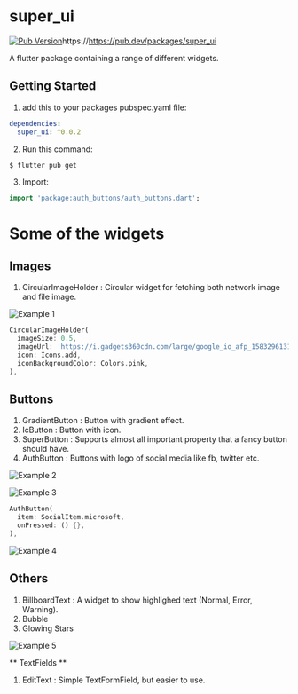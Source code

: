 # super_ui
[![Pub Version](https://img.shields.io/pub/v/super_ui?color=cyan&logo=flutter)]()https://https://pub.dev/packages/super_ui

A flutter package containing a range of different widgets.

## Getting Started

1) add this to your packages pubspec.yaml file:
```yaml
dependencies:
  super_ui: ^0.0.2
```
2) Run this command:
```
$ flutter pub get
```
3) Import:
```dart
import 'package:auth_buttons/auth_buttons.dart';
```

# Some of the widgets

## Images

1. CircularImageHolder : Circular widget for fetching both network image and file image.

![Example 1](assets/readme_images/circular_image.png)

```dart
CircularImageHolder(
  imageSize: 0.5,
  imageUrl: 'https://i.gadgets360cdn.com/large/google_io_afp_1583296131115.jpg',
  icon: Icons.add,
  iconBackgroundColor: Colors.pink,
),
```

## Buttons

1. GradientButton : Button with gradient effect.
2. IcButton : Button with icon.
3. SuperButton : Supports almost all important property that a fancy button should have.
4. AuthButton : Buttons with logo of social media like fb, twitter etc.

![Example 2](assets/readme_images/buttons.png)

![Example 3](assets/readme_images/auth_buttons.png)
```dart
AuthButton(
  item: SocialItem.microsoft,
  onPressed: () {},
),
```

![Example 4](assets/readme_images/circular_image.png)

## Others

1. BillboardText : A widget to show highlighed text (Normal, Error, Warning).
2. Bubble
3. Glowing Stars

![Example 5](assets/readme_images/glowing_stars.png)

** TextFields **

1. EditText : Simple TextFormField, but easier to use.
